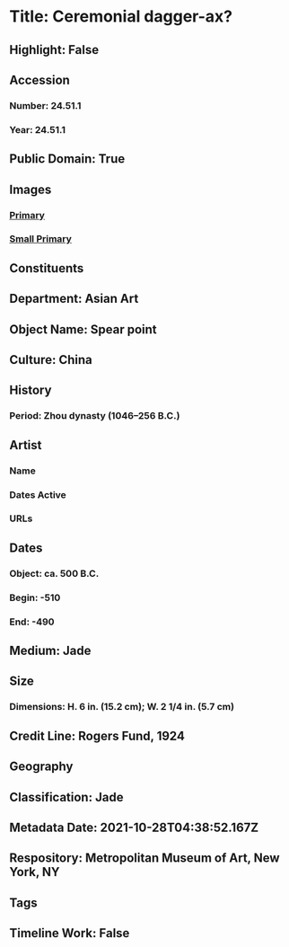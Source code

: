 # Title: Ceremonial dagger-ax?
## Highlight: False
## Accession
### Number: 24.51.1
### Year: 24.51.1
## Public Domain: True
## Images
### [Primary](https://images.metmuseum.org/CRDImages/as/original/56354.jpg)
### [Small Primary](https://images.metmuseum.org/CRDImages/as/web-large/56354.jpg)
## Constituents
## Department: Asian Art
## Object Name: Spear point
## Culture: China
## History
### Period: Zhou dynasty (1046–256 B.C.)
## Artist
### Name
### Dates Active
### URLs
## Dates
### Object: ca. 500 B.C.
### Begin: -510
### End: -490
## Medium: Jade
## Size
### Dimensions: H. 6 in. (15.2 cm); W. 2 1/4 in. (5.7 cm)
## Credit Line: Rogers Fund, 1924
## Geography
## Classification: Jade
## Metadata Date: 2021-10-28T04:38:52.167Z
## Respository: Metropolitan Museum of Art, New York, NY
## Tags
## Timeline Work: False